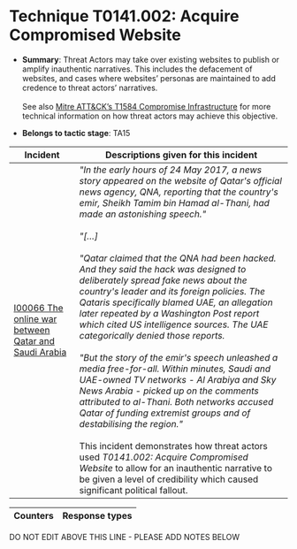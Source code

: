 # Technique T0141.002: Acquire Compromised Website

* **Summary**: Threat Actors may take over existing websites to publish or amplify inauthentic narratives. This includes the defacement of websites, and cases where websites’ personas are maintained to add credence to threat actors’ narratives.<br /> <br />See also [Mitre ATT&CK’s T1584 Compromise Infrastructure](https://attack.mitre.org/techniques/T1584/) for more technical information on how threat actors may achieve this objective.

* **Belongs to tactic stage**: TA15


| Incident | Descriptions given for this incident |
| -------- | -------------------- |
| [I00066 The online war between Qatar and Saudi Arabia](../../generated_pages/incidents/I00066.md) | _"In the early hours of 24 May 2017, a news story appeared on the website of Qatar's official news agency, QNA, reporting that the country's emir, Sheikh Tamim bin Hamad al-Thani, had made an astonishing speech."_ <br /> <br />_"[…]_ <br /> <br />_"Qatar claimed that the QNA had been hacked. And they said the hack was designed to deliberately spread fake news about the country's leader and its foreign policies. The Qataris specifically blamed UAE, an allegation later repeated by a Washington Post report which cited US intelligence sources. The UAE categorically denied those reports._ <br /> <br />_"But the story of the emir's speech unleashed a media free-for-all. Within minutes, Saudi and UAE-owned TV networks - Al Arabiya and Sky News Arabia - picked up on the comments attributed to al-Thani. Both networks accused Qatar of funding extremist groups and of destabilising the region."_ <br /> <br />This incident demonstrates how threat actors used _T0141.002: Acquire Compromised Website_ to allow for an inauthentic narrative to be given a level of credibility which caused significant political fallout. |



| Counters | Response types |
| -------- | -------------- |


DO NOT EDIT ABOVE THIS LINE - PLEASE ADD NOTES BELOW